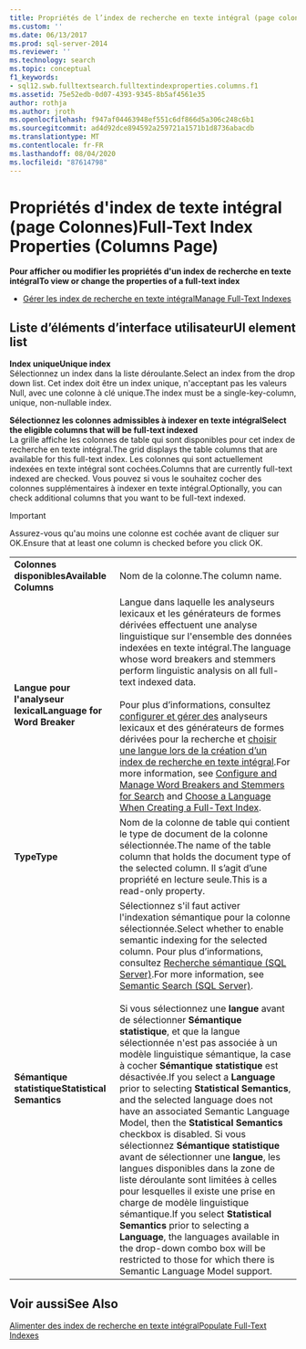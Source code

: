 ```yaml
---
title: Propriétés de l’index de recherche en texte intégral (page colonnes) | Microsoft Docs
ms.custom: ''
ms.date: 06/13/2017
ms.prod: sql-server-2014
ms.reviewer: ''
ms.technology: search
ms.topic: conceptual
f1_keywords:
- sql12.swb.fulltextsearch.fulltextindexproperties.columns.f1
ms.assetid: 75e52edb-0d07-4393-9345-8b5af4561e35
author: rothja
ms.author: jroth
ms.openlocfilehash: f947af04463948ef551c6df866d5a306c248c6b1
ms.sourcegitcommit: ad4d92dce894592a259721a1571b1d8736abacdb
ms.translationtype: MT
ms.contentlocale: fr-FR
ms.lasthandoff: 08/04/2020
ms.locfileid: "87614798"
---
```

# <a name="full-text-index-properties-columns-page"></a><span data-ttu-id="42fc3-102">Propriétés d'index de texte intégral (page Colonnes)</span><span class="sxs-lookup"><span data-stu-id="42fc3-102">Full-Text Index Properties (Columns Page)</span></span>
  <span data-ttu-id="42fc3-103">**Pour afficher ou modifier les propriétés d'un index de recherche en texte intégral**</span><span class="sxs-lookup"><span data-stu-id="42fc3-103">**To view or change the properties of a full-text index**</span></span>  
  
-   [<span data-ttu-id="42fc3-104">Gérer les index de recherche en texte intégral</span><span class="sxs-lookup"><span data-stu-id="42fc3-104">Manage Full-Text Indexes</span></span>](../relational-databases/indexes/indexes.md)  
  
## <a name="ui-element-list"></a><span data-ttu-id="42fc3-105">Liste d’éléments d’interface utilisateur</span><span class="sxs-lookup"><span data-stu-id="42fc3-105">UI element list</span></span>  
 <span data-ttu-id="42fc3-106">**Index unique**</span><span class="sxs-lookup"><span data-stu-id="42fc3-106">**Unique index**</span></span>  
 <span data-ttu-id="42fc3-107">Sélectionnez un index dans la liste déroulante.</span><span class="sxs-lookup"><span data-stu-id="42fc3-107">Select an index from the drop down list.</span></span> <span data-ttu-id="42fc3-108">Cet index doit être un index unique, n'acceptant pas les valeurs Null, avec une colonne à clé unique.</span><span class="sxs-lookup"><span data-stu-id="42fc3-108">The index must be a single-key-column, unique, non-nullable index.</span></span>  
  
 <span data-ttu-id="42fc3-109">**Sélectionnez les colonnes admissibles à indexer en texte intégral**</span><span class="sxs-lookup"><span data-stu-id="42fc3-109">**Select the eligible columns that will be full-text indexed**</span></span>  
 <span data-ttu-id="42fc3-110">La grille affiche les colonnes de table qui sont disponibles pour cet index de recherche en texte intégral.</span><span class="sxs-lookup"><span data-stu-id="42fc3-110">The grid displays the table columns that are available for this full-text index.</span></span> <span data-ttu-id="42fc3-111">Les colonnes qui sont actuellement indexées en texte intégral sont cochées.</span><span class="sxs-lookup"><span data-stu-id="42fc3-111">Columns that are currently full-text indexed are checked.</span></span> <span data-ttu-id="42fc3-112">Vous pouvez si vous le souhaitez cocher des colonnes supplémentaires à indexer en texte intégral.</span><span class="sxs-lookup"><span data-stu-id="42fc3-112">Optionally, you can check additional columns that you want to be full-text indexed.</span></span>  
  
> [!IMPORTANT]  
>  <span data-ttu-id="42fc3-113">Assurez-vous qu'au moins une colonne est cochée avant de cliquer sur OK.</span><span class="sxs-lookup"><span data-stu-id="42fc3-113">Ensure that at least one column is checked before you click OK.</span></span>  
  
|||  
|-|-|  
|<span data-ttu-id="42fc3-114">**Colonnes disponibles**</span><span class="sxs-lookup"><span data-stu-id="42fc3-114">**Available Columns**</span></span>|<span data-ttu-id="42fc3-115">Nom de la colonne.</span><span class="sxs-lookup"><span data-stu-id="42fc3-115">The column name.</span></span>|  
|<span data-ttu-id="42fc3-116">**Langue pour l'analyseur lexical**</span><span class="sxs-lookup"><span data-stu-id="42fc3-116">**Language for Word Breaker**</span></span>|<span data-ttu-id="42fc3-117">Langue dans laquelle les analyseurs lexicaux et les générateurs de formes dérivées effectuent une analyse linguistique sur l'ensemble des données indexées en texte intégral.</span><span class="sxs-lookup"><span data-stu-id="42fc3-117">The language whose word breakers and stemmers perform linguistic analysis on all full-text indexed data.</span></span><br /><br /> <span data-ttu-id="42fc3-118">Pour plus d’informations, consultez [configurer et gérer des](../relational-databases/search/configure-and-manage-word-breakers-and-stemmers-for-search.md) analyseurs lexicaux et des générateurs de formes dérivées pour la recherche et [choisir une langue lors de la création d’un index de recherche en texte intégral](../relational-databases/search/choose-a-language-when-creating-a-full-text-index.md).</span><span class="sxs-lookup"><span data-stu-id="42fc3-118">For more information, see [Configure and Manage Word Breakers and Stemmers for Search](../relational-databases/search/configure-and-manage-word-breakers-and-stemmers-for-search.md) and [Choose a Language When Creating a Full-Text Index](../relational-databases/search/choose-a-language-when-creating-a-full-text-index.md).</span></span>|  
|<span data-ttu-id="42fc3-119">**Type**</span><span class="sxs-lookup"><span data-stu-id="42fc3-119">**Type**</span></span>|<span data-ttu-id="42fc3-120">Nom de la colonne de table qui contient le type de document de la colonne sélectionnée.</span><span class="sxs-lookup"><span data-stu-id="42fc3-120">The name of the table column that holds the document type of the selected column.</span></span> <span data-ttu-id="42fc3-121">Il s’agit d’une propriété en lecture seule.</span><span class="sxs-lookup"><span data-stu-id="42fc3-121">This is a read-only property.</span></span>|  
|<span data-ttu-id="42fc3-122">**Sémantique statistique**</span><span class="sxs-lookup"><span data-stu-id="42fc3-122">**Statistical Semantics**</span></span>|<span data-ttu-id="42fc3-123">Sélectionnez s'il faut activer l'indexation sémantique pour la colonne sélectionnée.</span><span class="sxs-lookup"><span data-stu-id="42fc3-123">Select whether to enable semantic indexing for the selected column.</span></span> <span data-ttu-id="42fc3-124">Pour plus d’informations, consultez [Recherche sémantique &#40;SQL Server&#41;](../relational-databases/search/semantic-search-sql-server.md).</span><span class="sxs-lookup"><span data-stu-id="42fc3-124">For more information, see [Semantic Search &#40;SQL Server&#41;](../relational-databases/search/semantic-search-sql-server.md).</span></span><br /><br /> <span data-ttu-id="42fc3-125">Si vous sélectionnez une **langue** avant de sélectionner **Sémantique statistique**, et que la langue sélectionnée n'est pas associée à un modèle linguistique sémantique, la case à cocher **Sémantique statistique** est désactivée.</span><span class="sxs-lookup"><span data-stu-id="42fc3-125">If you select a **Language** prior to selecting **Statistical Semantics**, and the selected language does not have an associated Semantic Language Model, then the **Statistical Semantics** checkbox is disabled.</span></span> <span data-ttu-id="42fc3-126">Si vous sélectionnez **Sémantique statistique** avant de sélectionner une **langue**, les langues disponibles dans la zone de liste déroulante sont limitées à celles pour lesquelles il existe une prise en charge de modèle linguistique sémantique.</span><span class="sxs-lookup"><span data-stu-id="42fc3-126">If you select **Statistical Semantics** prior to selecting a **Language**, the languages available in the drop-down combo box will be restricted to those for which there is Semantic Language Model support.</span></span>|  
  
## <a name="see-also"></a><span data-ttu-id="42fc3-127">Voir aussi</span><span class="sxs-lookup"><span data-stu-id="42fc3-127">See Also</span></span>  
 [<span data-ttu-id="42fc3-128">Alimenter des index de recherche en texte intégral</span><span class="sxs-lookup"><span data-stu-id="42fc3-128">Populate Full-Text Indexes</span></span>](../relational-databases/search/populate-full-text-indexes.md)  
  
  
